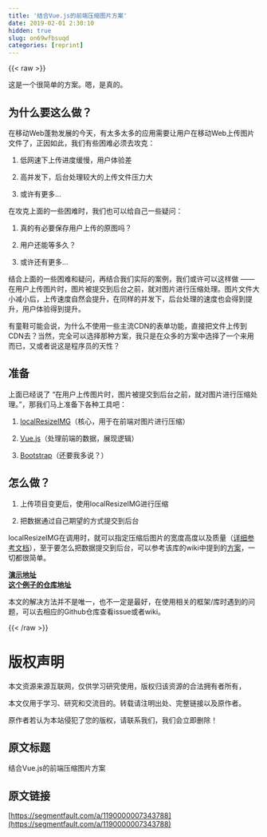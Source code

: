 ```yaml
---
title: '结合Vue.js的前端压缩图片方案' 
date: 2019-02-01 2:30:10
hidden: true
slug: on69wfbsuqd
categories: [reprint]
---
```


{{< raw >}}

                    
<p>这是一个很简单的方案。嗯，是真的。</p>
<h2 id="articleHeader0">为什么要这么做？</h2>
<p>在移动Web蓬勃发展的今天，有太多太多的应用需要让用户在移动Web上传图片文件了，正因如此，我们有些困难必须去攻克：</p>
<ol>
<li><p>低网速下上传进度缓慢，用户体验差</p></li>
<li><p>高并发下，后台处理较大的上传文件压力大</p></li>
<li><p>或许有更多...</p></li>
</ol>
<p>在攻克上面的一些困难时，我们也可以给自己一些疑问：</p>
<ol>
<li><p>真的有必要保存用户上传的原图吗？</p></li>
<li><p>用户还能等多久？</p></li>
<li><p>或许还有更多...</p></li>
</ol>
<p>结合上面的一些困难和疑问，再结合我们实际的案例，我们或许可以这样做 —— 在用户上传图片时，图片被提交到后台之前，就对图片进行压缩处理。图片文件大小减小后，上传速度自然会提升，在同样的并发下，后台处理的速度也会得到提升，用户体验得到提升。</p>
<p>有童鞋可能会说，为什么不使用一些主流CDN的表单功能，直接把文件上传到CDN去？当然，完全可以选择那种方案，我只是在众多的方案中选择了一个来用而已，又或者说这是程序员的天性？</p>
<h2 id="articleHeader1">准备</h2>
<p>上面已经说了 “在用户上传图片时，图片被提交到后台之前，就对图片进行压缩处理。”，那我们马上准备下各种工具吧：</p>
<ol>
<li><p><a href="https://github.com/think2011/localResizeIMG" rel="nofollow noreferrer" target="_blank">localResizeIMG</a>（核心，用于在前端对图片进行压缩）</p></li>
<li><p><a href="https://github.com/vuejs/vue" rel="nofollow noreferrer" target="_blank">Vue.js</a>（处理前端的数据，展现逻辑）</p></li>
<li><p><a href="https://github.com/twbs/bootstrap" rel="nofollow noreferrer" target="_blank">Bootstrap</a>（还要我多说？）</p></li>
</ol>
<h2 id="articleHeader2">怎么做？</h2>
<ol>
<li><p>上传项目变更后，使用localResizeIMG进行压缩</p></li>
<li><p>把数据通过自己期望的方式提交到后台</p></li>
</ol>
<p>localResizeIMG在调用时，就可以指定压缩后图片的宽度高度以及质量（<a href="https://github.com/think2011/localResizeIMG/wiki/2.-%E5%8F%82%E6%95%B0%E6%96%87%E6%A1%A3" rel="nofollow noreferrer" target="_blank">详细参考文档</a>），至于要怎么把数据提交到后台，可以参考该库的wiki中提到的<a href="https://github.com/think2011/localResizeIMG/wiki/1.-%E5%90%8E%E7%AB%AF%E5%A4%84%E7%90%86" rel="nofollow noreferrer" target="_blank">方案</a>，一切都很简单。</p>
<p><strong><a href="http://dc.majiawei.com/local-resize-img-with-vue/index.html" rel="nofollow noreferrer" target="_blank">演示地址</a></strong><br><strong><a href="https://github.com/jwma/daily-coding/tree/master/local-resize-img-with-vue" rel="nofollow noreferrer" target="_blank">这个例子的仓库地址</a></strong></p>
<p>本文的解决方法并不是唯一，也不一定是最好，在使用相关的框架/库时遇到的问题，可以去相应的Github仓库查看issue或者wiki。</p>

                
{{< /raw >}}

# 版权声明
本文资源来源互联网，仅供学习研究使用，版权归该资源的合法拥有者所有，

本文仅用于学习、研究和交流目的。转载请注明出处、完整链接以及原作者。

原作者若认为本站侵犯了您的版权，请联系我们，我们会立即删除！

## 原文标题
结合Vue.js的前端压缩图片方案

## 原文链接
[https://segmentfault.com/a/1190000007343788](https://segmentfault.com/a/1190000007343788)

